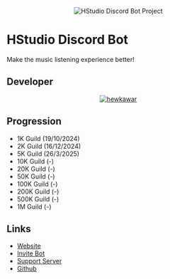 
<p align="center">
  <img align="center" src="https://typograssy.deno.dev/api?text=HStudio&l0=none&l1=bdddff&l2=71a7fe&l3=398efe&l4=2465ff&speed=100&comment=&frame=none&bg=none" alt="HStudio Discord Bot Project" />
</p>

# HStudio Discord Bot
Make the music listening experience better!

## Developer
<p align="center">
  <a href="https://discord.com/users/758681611251744788" target="_blank" rel="noreferrer"><img align="center" src="https://lanyard.cnrad.dev/api/758681611251744788" alt="hewkawar" /> </a>
</p>

## Progression
- 1K Guild (19/10/2024)
- 2K Guild (16/12/2024)
- 5K Guild (26/3/2025)
- 10K Guild (-)
- 20K Guild (-)
- 50K Guild (-)
- 100K Guild (-)
- 200K Guild (-)
- 500K Guild (-)
- 1M Guild (-)

## Links
- [Website](https://hstudiobot.com)
- [Invite Bot](https://discord.com/oauth2/authorize?client_id=1105873690022924450)
- [Support Server](https://discord.gg/GzTbuZHTEx)
- [Github](https://github.com/HStudioDiscordBot)
